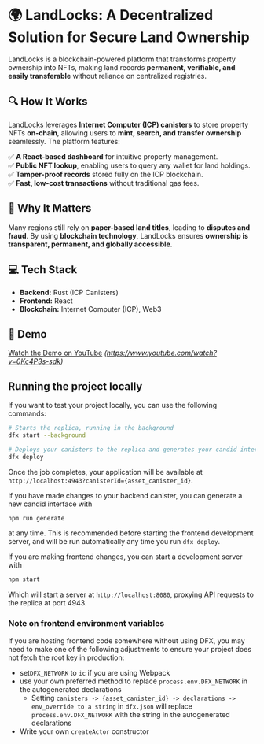 # 🌍 LandLocks: A Decentralized Solution for Secure Land Ownership

LandLocks is a blockchain-powered platform that transforms property ownership into NFTs, making land records **permanent, verifiable, and easily transferable** without reliance on centralized registries.

## 🔍 How It Works

LandLocks leverages **Internet Computer (ICP) canisters** to store property NFTs **on-chain**, allowing users to **mint, search, and transfer ownership** seamlessly. The platform features:

✅ **A React-based dashboard** for intuitive property management.  
✅ **Public NFT lookup**, enabling users to query any wallet for land holdings.  
✅ **Tamper-proof records** stored fully on the ICP blockchain.  
✅ **Fast, low-cost transactions** without traditional gas fees.

## 🚀 Why It Matters

Many regions still rely on **paper-based land titles**, leading to **disputes and fraud**. By using **blockchain technology**, LandLocks ensures **ownership is transparent, permanent, and globally accessible**.

## 💻 Tech Stack

- **Backend:** Rust (ICP Canisters)
- **Frontend:** React
- **Blockchain:** Internet Computer (ICP), Web3

## 🎥 Demo

[Watch the Demo on YouTube](#) _(https://www.youtube.com/watch?v=0Kc4P3s-sdk)_

## Running the project locally

If you want to test your project locally, you can use the following commands:

```bash
# Starts the replica, running in the background
dfx start --background

# Deploys your canisters to the replica and generates your candid interface
dfx deploy
```

Once the job completes, your application will be available at `http://localhost:4943?canisterId={asset_canister_id}`.

If you have made changes to your backend canister, you can generate a new candid interface with

```bash
npm run generate
```

at any time. This is recommended before starting the frontend development server, and will be run automatically any time you run `dfx deploy`.

If you are making frontend changes, you can start a development server with

```bash
npm start
```

Which will start a server at `http://localhost:8080`, proxying API requests to the replica at port 4943.

### Note on frontend environment variables

If you are hosting frontend code somewhere without using DFX, you may need to make one of the following adjustments to ensure your project does not fetch the root key in production:

- set`DFX_NETWORK` to `ic` if you are using Webpack
- use your own preferred method to replace `process.env.DFX_NETWORK` in the autogenerated declarations
  - Setting `canisters -> {asset_canister_id} -> declarations -> env_override to a string` in `dfx.json` will replace `process.env.DFX_NETWORK` with the string in the autogenerated declarations
- Write your own `createActor` constructor
